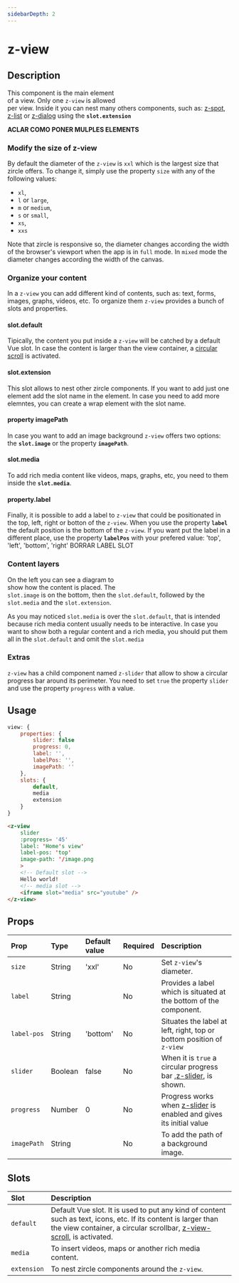 ```yaml
---
sidebarDepth: 2
---
```


# z-view

## Description
<img :src="$withBase('/z-view.png')" style="margin-top: 20px; float:right" width="250px"/> 

This component is the main element of a view. Only one `z-view` is allowed per view. Inside it you can nest many others components, such as: [z-spot](/api/z-spot.html), [z-list](/api/z-list.html) or [z-dialog](/api/z-dialog.html) using the **`slot.extension`**

**ACLAR COMO PONER MULPLES ELEMENTS**

### Modify the size of z-view
By default the diameter of the `z-view` is `xxl` which is the largest size that zircle offers. To change it, simply use the property `size` with any of the following values: 

- `xl`, 
- `l` or `large`, 
- `m` or `medium`, 
- `s` or `small`, 
- `xs`, 
- `xxs`

Note that zircle is responsive so, the diameter changes according the width of the browser's viewport when the app is in `full` mode. In `mixed` mode the diameter changes according the width of the canvas.

### Organize your content
In a `z-view` you can add different kind of contents, such as: text, forms, images, graphs, videos, etc. To organize them `z-view` provides a bunch of slots and properties.

#### slot.default
Tipically, the content you put inside a `z-view` will be catched by a default Vue slot. In case the content is larger than the view container, a [circular scroll](/api/z-scroll.html) is activated.

#### slot.extension
This slot allows to nest other zircle components. If you want to add just one element add the slot name in the element. In case you need to add more elemntes, you can create a wrap element with the slot name.

#### property imagePath
In case you want to add an image background `z-view` offers two options: the **`slot.image`** or the property **`imagePath`**.

#### slot.media
To add rich media content like videos, maps, graphs, etc, you need to them inside the **`slot.media`**.

#### property.label
Finally, it is possible to add a label to `z-view` that could be positionated in the top, left, right or botton of the `z-view`. When you use the property **`label`** the default position is the bottom of the `z-view`. If you want put the label in a different place, use the property **`labelPos`** with your prefered value: 'top', 'left', 'bottom', 'right'
BORRAR LABEL SLOT 

### Content layers
<img :src="$withBase('/z-view-order.png')" style="clear: right; margin-top: 20px; float:right" width="250px"/>

On the left you can see a diagram to show how the content is placed. The `slot.image` is on the bottom, then the `slot.default`, followed by the `slot.media` and the `slot.extension`. 

As you may noticed `slot.media` is over the `slot.default`, that is intended because rich media content usually needs to be interactive. In case you want to show both a regular content and a rich media, you should put them all in the `slot.default` and omit the `slot.media`

### Extras
`z-view` has a child component named `z-slider` that allow to show a circular progress bar around its perimeter. You need to set `true` the property `slider` and use the property `progress` with a value.

## Usage
```js
view: {
	properties: {
		slider: false
		progress: 0,
		label: '',
		labelPos: '',
		imagePath: ''
	},
	slots: {
		default,
		media
		extension
	}
}
```

```html
<z-view
	slider
	:progress= '45'
	label: 'Home's view'
	label-pos: 'top'
	image-path: '/image.png
	>
	<!-- Default slot -->
	Hello world!
	<!-- media slot -->
	<iframe slot="media" src="youtube" />
</z-view>
```

## Props

| Prop | Type | Default value | Required | Description
| :--- | :--- | :--- | :--- | :--- |
| `size` | String|  'xxl' | No | Set `z-view`'s diameter.
| `label` | String|  | No | Provides a label which is situated at the bottom of the component. 
| `label-pos` | String| 'bottom'  | No | Situates the label at left, right, top or bottom position of `z-view` 
| `slider` | Boolean | false | No | When it is `true` a circular progress bar ,[z-slider](#z-slider), is shown. 
| `progress` | Number | 0 | No | Progress works when [z-slider](#z-slider) is enabled and gives its initial value
| `imagePath` | String |  | No | To add the path of a background image. 


## Slots

| Slot | Description
| :--- | :--- |
| `default` | Default Vue slot. It is used to put any kind of content such as text, icons, etc. If its content is larger than the view container, a circular scrollbar, [z-view-scroll](#z-view-scroll), is activated.
| `media` | To insert videos, maps or another rich media content.
| `extension` | To nest zircle components around the `z-view`.

